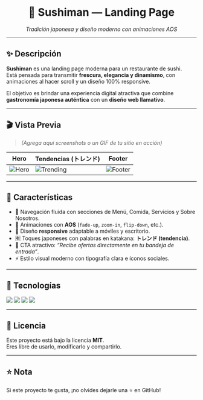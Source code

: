 <h1 align="center">🍣 Sushiman — Landing Page</h1>
<p align="center">
  <i>Tradición japonesa y diseño moderno con animaciones AOS</i>
</p>

---

## ✨ Descripción
**Sushiman** es una landing page moderna para un restaurante de sushi.  
Está pensada para transmitir **frescura, elegancia y dinamismo**, con animaciones al hacer scroll y un diseño 100% responsive.  

El objetivo es brindar una experiencia digital atractiva que combine **gastronomía japonesa auténtica** con un **diseño web llamativo**.  

---

## 🎬 Vista Previa
> *(Agrega aquí screenshots o un GIF de tu sitio en acción)*  

| Hero | Tendencias (トレンド) | Footer |
|------|----------------|--------|
| ![Hero](assets/screenshots/hero.png) | ![Trending](assets/screenshots/trending.png) | ![Footer](assets/screenshots/footer.png) |

---

## 🚀 Características
- 🧭 Navegación fluida con secciones de Menú, Comida, Servicios y Sobre Nosotros.  
- 💫 Animaciones con **AOS** (`fade-up`, `zoom-in`, `flip-down`, etc.).  
- 📱 Diseño **responsive** adaptable a móviles y escritorio.  
- 🈶 Toques japoneses con palabras en katakana: **トレンド (tendencia)**.  
- 📩 CTA atractivo: *“Recibe ofertas directamente en tu bandeja de entrada”*.  
- ⚡ Estilo visual moderno con tipografía clara e íconos sociales.  

---

## 🧩 Tecnologías
<p align="left">
  <img src="https://img.shields.io/badge/HTML5-e34f26?logo=html5&logoColor=fff" />
  <img src="https://img.shields.io/badge/CSS3-1572b6?logo=css3&logoColor=fff" />
  <img src="https://img.shields.io/badge/JavaScript-f7df1e?logo=javascript&logoColor=000" />
  <img src="https://img.shields.io/badge/AOS-animate--on--scroll-000000" />
</p>

---

## 📜 Licencia
Este proyecto está bajo la licencia **MIT**.  
Eres libre de usarlo, modificarlo y compartirlo.  

---

## ⭐ Nota
Si este proyecto te gusta, ¡no olvides dejarle una ⭐ en GitHub!
